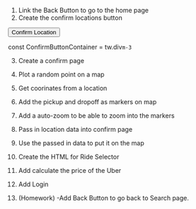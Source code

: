 1. Link the Back Button to go to the home page
2. Create the confirm locations button

<ConfirmButtonContainer>
    <button className="bg-black w-full text-white rounded text-center p-3">
        Confirm Location
        </button>    
</ConfirmButtonContainer>
    
const ConfirmButtonContainer = tw.div`
m-3
`

3. Create a confirm page
4. Plot a random point on a map
5. Get coorinates from a location
6. Add the pickup and dropoff as markers on map
7. Add a auto-zoom to be able to zoom into the markers
8. Pass in location data into confirm page
9. Use the passed in data to put it on the map
10. Create the HTML for Ride Selector
11. Add calculate the price of the Uber
12. Add Login

13. (Homework)
    -Add Back Button to go back to Search page.